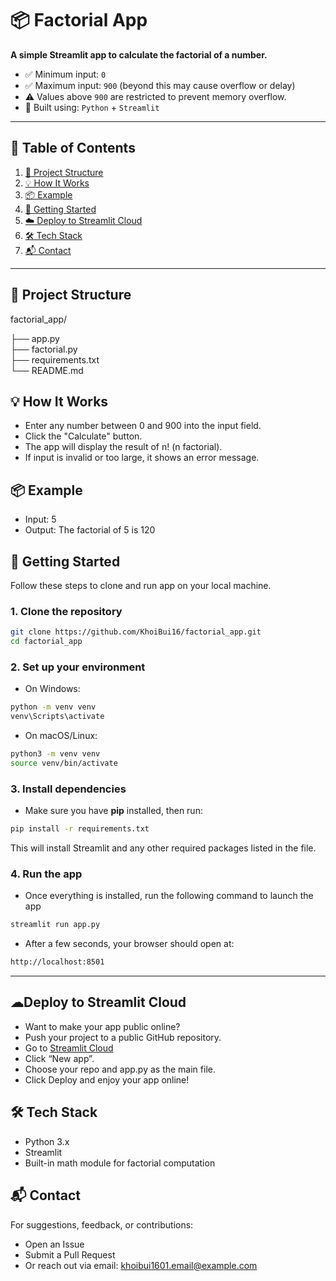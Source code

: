 # 📦 Factorial App

**A simple Streamlit app to calculate the factorial of a number.**

- ✅ Minimum input: `0`
- ✅ Maximum input: `900` (beyond this may cause overflow or delay)
- ⚠️ Values above `900` are restricted to prevent memory overflow.
- 🚀 Built using: `Python` + `Streamlit`

---

## 📑 Table of Contents
1. [📁 Project Structure](#-project-structure)
2. [💡 How It Works](#-how-it-works)
3. [📦 Example](#-example)
4. [🚀 Getting Started](#-getting-started)
5. [☁️ Deploy to Streamlit Cloud](#deploy-to-streamlit-cloud)
6. [🛠 Tech Stack](#-tech-stack)
7. [📬 Contact](#-contact)

---

## 📁 Project Structure
factorial_app/

├── app.py            
├── factorial.py        
├── requirements.txt   
└── README.md          

## 💡 How It Works
- Enter any number between 0 and 900 into the input field.
- Click the "Calculate" button.
- The app will display the result of n! (n factorial).
- If input is invalid or too large, it shows an error message.

## 📦 Example
- Input: 5
- Output: The factorial of 5 is 120

## 🚀 Getting Started
Follow these steps to clone and run app on your local machine.

### 1. Clone the repository
```bash
git clone https://github.com/KhoiBui16/factorial_app.git
cd factorial_app
```
### 2. Set up your environment
- On Windows:
```bash
python -m venv venv
venv\Scripts\activate
```

- On macOS/Linux:
```bash
python3 -m venv venv
source venv/bin/activate
```

### 3. Install dependencies
- Make sure you have **pip** installed, then run:
```bash
pip install -r requirements.txt
```
This will install Streamlit and any other required packages listed in the file.

### 4. Run the app
- Once everything is installed, run the following command to launch the app
```bash
streamlit run app.py
```
- After a few seconds, your browser should open at:
```bash
http://localhost:8501
```
---

## ☁Deploy to Streamlit Cloud
- Want to make your app public online?
- Push your project to a public GitHub repository.
- Go to [Streamlit Cloud](https://streamlit.io/cloud)
- Click “New app”.
- Choose your repo and app.py as the main file.
- Click Deploy and enjoy your app online!

## 🛠 Tech Stack
- Python 3.x
- Streamlit
- Built-in math module for factorial computation

## 📬 Contact
For suggestions, feedback, or contributions:
+ Open an Issue
+ Submit a Pull Request
+ Or reach out via email: khoibui1601.email@example.com
